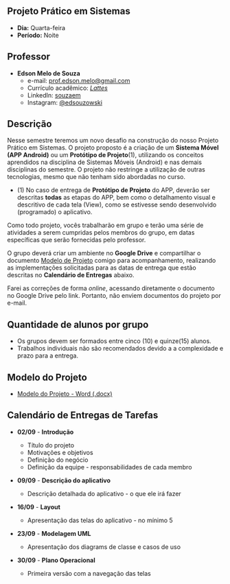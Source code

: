 ## Projeto Prático em Sistemas
* **Dia:** Quarta-feira
* **Período:** Noite

## Professor
+ **Edson Melo de Souza**
	+ e-mail: [prof.edson.melo@gmail.com](mailto:prof.edson.melo@gmail.com)
	+ Currículo acadêmico: [*Lattes*](http://lattes.cnpq.br/2641658716558510)
	+ LinkedIn: [souzaem](https://www.linkedin.com/in/souzaem/)
	+ Instagram: [@edsouzowski](https://www.instagram.com/edsouzowski/)

## Descrição
Nesse semestre teremos um novo desafio na construção do nosso Projeto Prático em Sistemas. O projeto proposto é a criação de um **Sistema Móvel (APP Android)** ou um **Protótipo de Projeto**(1), utilizando os conceitos aprendidos na disciplina de Sistemas Móveis (Android) e nas demais disciplinas do semestre. O projeto não restringe a utilização de outras tecnologias, mesmo que não tenham sido abordadas no curso.

* (1) No caso de entrega de **Protótipo de Projeto** do APP, deverão ser descritas **todas** as etapas do APP, bem como o detalhamento visual e descritivo de cada tela (View), como se estivesse sendo desenvolvido (programado) o aplicativo. 

Como todo projeto, vocês trabalharão em grupo e terão uma série de atividades a serem cumpridas pelos membros do grupo, em datas específicas que serão fornecidas pelo professor.

O grupo deverá criar um ambiente no **Google Drive** e compartilhar o documento [Modelo de Projeto](https://github.com/EdsonMSouza/projeto_4_noite/blob/master/modelo_para_o_projeto.docx) comigo para acompanhamento, realizando as implementações solicitadas para as datas de entrega que estão descritas no **Calendário de Entregas** abaixo.

Farei as correções de forma *online*, acessando diretamente o documento no Google Drive pelo link. Portanto, não enviem documentos do projeto por e-mail.

## Quantidade de alunos por grupo
+ Os grupos devem ser formados entre cinco (10) e quinze(15) alunos.
+ Trabalhos individuais não são recomendados devido a a complexidade e prazo para a entrega.

## Modelo do Projeto
+ [Modelo do Projeto - Word (.docx)](https://github.com/EdsonMSouza/projeto_4_noite/blob/master/modelo_para_o_projeto.docx)

## Calendário de Entregas de Tarefas
+ **02/09** - **Introdução**
	+ Título do projeto
	+ Motivações e objetivos
	+ Definição do negócio
	+ Definição da equipe - responsabilidades de cada membro

+ **09/09** - **Descrição do aplicativo**
	+ Descrição detalhada do aplicativo - o que ele irá fazer

+ **16/09** - **Layout**
	+ Apresentação das telas do aplicativo - no mínimo 5

+ **23/09** - **Modelagem UML**
	+ Apresentação dos diagrams de classe e casos de uso

+ **30/09** - **Plano Operacional**
	+ Primeira versão com a navegação das telas
